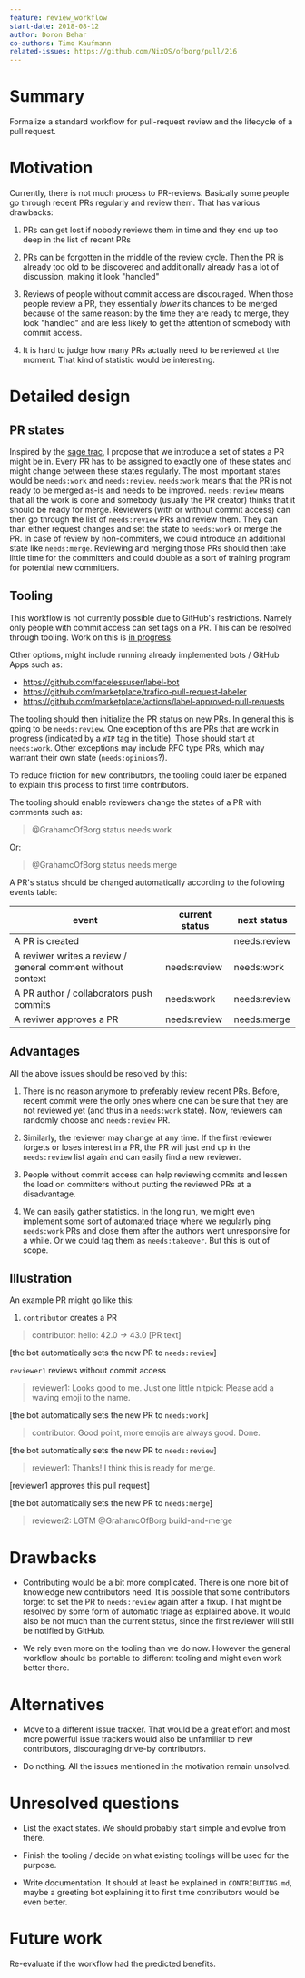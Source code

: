 ```yaml
---
feature: review_workflow
start-date: 2018-08-12
author: Doron Behar
co-authors: Timo Kaufmann
related-issues: https://github.com/NixOS/ofborg/pull/216
---
```


# Summary
[summary]: #summary

Formalize a standard workflow for pull-request review and the lifecycle of a
pull request.

# Motivation
[motivation]: #motivation

Currently, there is not much process to PR-reviews. Basically some people go
through recent PRs regularly and review them. That has various drawbacks:

1. PRs can get lost if nobody reviews them in time and they end up too deep in
  the list of recent PRs

2. PRs can be forgotten in the middle of the review cycle. Then the PR is already
  too old to be discovered and additionally already has a lot of discussion,
  making it look "handled"

3. Reviews of people without commit access are discouraged. When those people
  review a PR, they essentially *lower* its chances to be merged because of
  the same reason: by the time they are ready to merge, they look "handled" and
  are less likely to get the attention of somebody with commit access.

4. It is hard to judge how many PRs actually need to be reviewed at the moment.
  That kind of statistic would be interesting.

# Detailed design
[design]: #detailed-design

## PR states

Inspired by the [sage trac](https://trac.sagemath.org/query?desc=1&order=id&group=status&status=!closed&summary=~upgrad&or&status=!closed&summary=~updat),
I propose that we introduce a set of states a PR might be in. Every PR has to
be assigned to exactly one of these states and might change between these states
regularly. The most important states would be `needs:work` and `needs:review`.
`needs:work` means that the PR is not ready to be merged as-is and needs to be
improved. `needs:review` means that all the work is done and somebody (usually
the PR creator) thinks that it should be ready for merge. Reviewers (with or
without commit access) can then go through the list of `needs:review` PRs and
review them. They can than either request changes and set the state to
`needs:work` or merge the PR. In case of review by non-commiters, we could
introduce an additional state like `needs:merge`. Reviewing and merging those
PRs should then take little time for the committers and could double as a sort
of training program for potential new committers.

## Tooling

This workflow is not currently possible due to GitHub's restrictions. Namely
only people with commit access can set tags on a PR. This can be resolved
through tooling. Work on this is [in progress](https://github.com/NixOS/ofborg/pull/216).

Other options, might include running already implemented bots / GitHub Apps
such as:

* https://github.com/facelessuser/label-bot
* https://github.com/marketplace/trafico-pull-request-labeler
* https://github.com/marketplace/actions/label-approved-pull-requests

The tooling should then initialize the PR status on new PRs. In general this
is going to be `needs:review`. One exception of this are PRs that are work in
progress (indicated by a `WIP` tag in the title). Those should start at
`needs:work`. Other exceptions may include RFC type PRs, which may warrant their
own state (`needs:opinions`?).

To reduce friction for new contributors, the tooling could later be expaned
to explain this process to first time contributors.

The tooling should enable reviewers change the states of a PR with comments
such as:

> @GrahamcOfBorg status needs:work

Or:

> @GrahamcOfBorg status needs:merge

A PR's status should be changed automatically according to the following
events table:

| event | current status | next status |
| ----- | -------------- | ----------- |
| A PR is created |  | needs:review |
| A reviwer writes a review / general comment without context | needs:review | needs:work |
| A PR author / collaborators push commits | needs:work | needs:review |
| A reviwer approves a PR | needs:review | needs:merge |

## Advantages

All the above issues should be resolved by this:

1. There is no reason anymore to preferably review recent PRs. Before, recent
   commit were the only ones where one can be sure that they are not reviewed
   yet (and thus in a `needs:work` state). Now, reviewers can randomly choose
   and `needs:review` PR.

2. Similarly, the reviewer may change at any time. If the first reviewer forgets
   or loses interest in a PR, the PR will just end up in the `needs:review` list
   again and can easily find a new reviewer.

3. People without commit access can help reviewing commits and lessen the load
   on committers without putting the reviewed PRs at a disadvantage.

4. We can easily gather statistics. In the long run, we might even implement
   some sort of automated triage where we regularly ping `needs:work` PRs and
   close them after the authors went unresponsive for a while. Or we could
   tag them as `needs:takeover`. But this is out of scope.

## Illustration

An example PR might go like this:

1. `contributor` creates a PR

> contributor: hello: 42.0 -> 43.0 [PR text]

[the bot automatically sets the new PR to `needs:review`]

`reviewer1` reviews without commit access

> reviewer1: Looks good to me. Just one little nitpick: Please add a waving emoji to the name.

[the bot automatically sets the new PR to `needs:work`]

> contributor: Good point, more emojis are always good. Done.

[the bot automatically sets the new PR to `needs:review`]

> reviewer1: Thanks! I think this is ready for merge.

[reviewer1 approves this pull request]

[the bot automatically sets the new PR to `needs:merge`]

> reviewer2: LGTM
> @GrahamcOfBorg build-and-merge

# Drawbacks
[drawbacks]: #drawbacks

- Contributing would be a bit more complicated. There is one more bit of
  knowledge new contributors need. It is possible that some contributors forget
  to set the PR to `needs:review` again after a fixup. That might be resolved
  by some form of automatic triage as explained above. It would also be not much
  than the current status, since the first reviewer will still be notified by
  GitHub.

- We rely even more on the tooling than we do now. However the general workflow
  should be portable to different tooling and might even work better there.

# Alternatives
[alternatives]: #alternatives

- Move to a different issue tracker. That would be a great effort and most
  more powerful issue trackers would also be unfamiliar to new contributors,
  discouraging drive-by contributors.

- Do nothing. All the issues mentioned in the motivation remain unsolved.

# Unresolved questions
[unresolved]: #unresolved-questions

- List the exact states. We should probably start simple and evolve from there.

- Finish the tooling / decide on what existing toolings will be used for the purpose.

- Write documentation. It should at least be explained in `CONTRIBUTING.md`,
  maybe a greeting bot explaining it to first time contributors would be even
  better.

# Future work
[future]: #future-work

Re-evaluate if the workflow had the predicted benefits.
